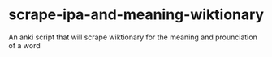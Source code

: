 # scrape-ipa-and-meaning-wiktionary
An anki script that will scrape wiktionary for the meaning and prounciation of a word
